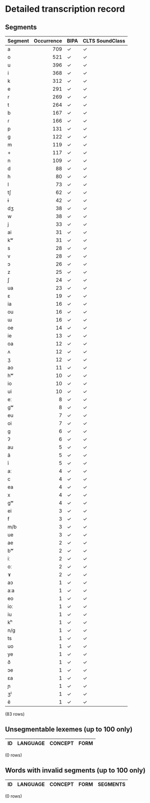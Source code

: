
# Detailed transcription record

## Segments

| Segment | Occurrence | BIPA | CLTS SoundClass |
|:----------|-------------:|:-------|:------------------|
| a | 709 | ✓ | ✓ |
| o | 521 | ✓ | ✓ |
| u | 396 | ✓ | ✓ |
| i | 368 | ✓ | ✓ |
| k | 312 | ✓ | ✓ |
| e | 291 | ✓ | ✓ |
| r | 269 | ✓ | ✓ |
| t | 264 | ✓ | ✓ |
| b | 167 | ✓ | ✓ |
| ɾ | 166 | ✓ | ✓ |
| p | 131 | ✓ | ✓ |
| g | 122 | ✓ | ✓ |
| m | 119 | ✓ | ✓ |
| + | 117 | ✓ | ✓ |
| n | 109 | ✓ | ✓ |
| d | 88 | ✓ | ✓ |
| h | 80 | ✓ | ✓ |
| l | 73 | ✓ | ✓ |
| tʃ | 62 | ✓ | ✓ |
| ɨ | 42 | ✓ | ✓ |
| dʒ | 38 | ✓ | ✓ |
| w | 38 | ✓ | ✓ |
| j | 33 | ✓ | ✓ |
| ai | 31 | ✓ | ✓ |
| kʷ | 31 | ✓ | ✓ |
| s | 28 | ✓ | ✓ |
| v | 28 | ✓ | ✓ |
| ɔ | 26 | ✓ | ✓ |
| z | 25 | ✓ | ✓ |
| ʃ | 24 | ✓ | ✓ |
| ua | 23 | ✓ | ✓ |
| ɛ | 19 | ✓ | ✓ |
| ia | 16 | ✓ | ✓ |
| ou | 16 | ✓ | ✓ |
| ɯ | 16 | ✓ | ✓ |
| oe | 14 | ✓ | ✓ |
| ie | 13 | ✓ | ✓ |
| oa | 12 | ✓ | ✓ |
| ʌ | 12 | ✓ | ✓ |
| ʒ | 12 | ✓ | ✓ |
| ao | 11 | ✓ | ✓ |
| hʷ | 10 | ✓ | ✓ |
| io | 10 | ✓ | ✓ |
| ui | 10 | ✓ | ✓ |
| eː | 8 | ✓ | ✓ |
| gʷ | 8 | ✓ | ✓ |
| eu | 7 | ✓ | ✓ |
| oi | 7 | ✓ | ✓ |
| ɡ | 6 | ✓ | ✓ |
| ʔ | 6 | ✓ | ✓ |
| au | 5 | ✓ | ✓ |
| ã | 5 | ✓ | ✓ |
| ĩ | 5 | ✓ | ✓ |
| aː | 4 | ✓ | ✓ |
| c | 4 | ✓ | ✓ |
| ea | 4 | ✓ | ✓ |
| x | 4 | ✓ | ✓ |
| ɡʷ | 4 | ✓ | ✓ |
| ei | 3 | ✓ | ✓ |
| f | 3 | ✓ | ✓ |
| m/b | 3 | ✓ | ✓ |
| ue | 3 | ✓ | ✓ |
| ae | 2 | ✓ | ✓ |
| bʷ | 2 | ✓ | ✓ |
| iː | 2 | ✓ | ✓ |
| oː | 2 | ✓ | ✓ |
| ɤ | 2 | ✓ | ✓ |
| aɔ | 1 | ✓ | ✓ |
| aːa | 1 | ✓ | ✓ |
| eo | 1 | ✓ | ✓ |
| ioː | 1 | ✓ | ✓ |
| iu | 1 | ✓ | ✓ |
| kʰ | 1 | ✓ | ✓ |
| n/g | 1 | ✓ | ✓ |
| ts | 1 | ✓ | ✓ |
| uo | 1 | ✓ | ✓ |
| ye | 1 | ✓ | ✓ |
| ð | 1 | ✓ | ✓ |
| ɔe | 1 | ✓ | ✓ |
| ɛa | 1 | ✓ | ✓ |
| ɲ | 1 | ✓ | ✓ |
| ʒʲ | 1 | ✓ | ✓ |
| ẽ | 1 | ✓ | ✓ |

(83 rows)



## Unsegmentable lexemes (up to 100 only)

| ID | LANGUAGE | CONCEPT | FORM |
|------|------------|-----------|--------|

(0 rows)



## Words with invalid segments (up to 100 only)

| ID | LANGUAGE | CONCEPT | FORM | SEGMENTS |
|------|------------|-----------|--------|------------|

(0 rows)



